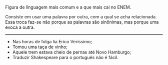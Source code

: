 Figura de linguagem mais comum e a que mais cai no ENEM.

Consiste em usar uma palavra por outra, com a qual se acha relacionada. Essa troca faz-se não porque as palavras são sinônimas, mas porque uma evoca a outra.

---

- Nas horas de folga lia Erico Veríssimo;
- Tomou uma taça de vinho;
- Aquele trem estava cheio de pernas até Novo Hamburgo;
- Traduzir Shakespeare para o português não é fácil.